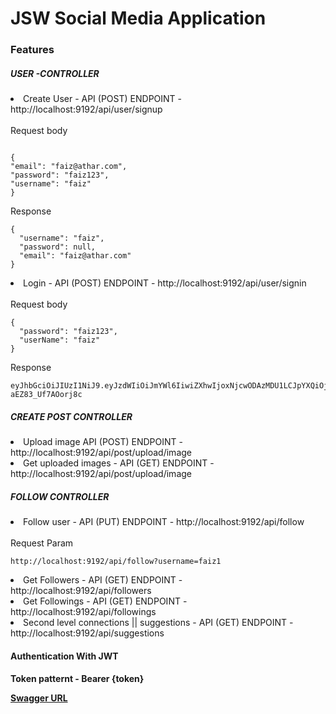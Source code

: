 <h1>JSW Social Media Application</h1>

<h3>Features</h3>

<h5>USER -CONTROLLER</h5>

<li>Create User  - API (POST) ENDPOINT - http://localhost:9192/api/user/signup</li>
<br>
Request body
<br>

```

{
"email": "faiz@athar.com",
"password": "faiz123",
"username": "faiz"
}

```
Response
```aidl
{
  "username": "faiz",
  "password": null,
  "email": "faiz@athar.com"
}
```

<li>Login - API (POST) ENDPOINT - http://localhost:9192/api/user/signin </li>
<br>
Request body
<br>

```aidl
{
  "password": "faiz123",
  "userName": "faiz"
}
```

Response

```aidl
eyJhbGciOiJIUzI1NiJ9.eyJzdWIiOiJmYWl6IiwiZXhwIjoxNjcwODAzMDU1LCJpYXQiOjE2NzA3NjcwNTV9.mCsIbFMnwCcg7ByiDvSWIVwxch-aEZ83_Uf7AOorj8c
```

<h5>CREATE POST CONTROLLER</h5>

<li>Upload image API (POST) ENDPOINT - http://localhost:9192/api/post/upload/image</li>
<li>Get uploaded images - API (GET) ENDPOINT - http://localhost:9192/api/post/upload/image</li>

<h5>FOLLOW CONTROLLER</h5>

<li>Follow user  - API (PUT) ENDPOINT - http://localhost:9192/api/follow</li>
<br>
Request Param
<br>

```aidl
http://localhost:9192/api/follow?username=faiz1
```


<li>Get Followers  - API (GET) ENDPOINT - http://localhost:9192/api/followers</li>
<li>Get Followings - API (GET) ENDPOINT - http://localhost:9192/api/followings</li>
<li>Second level connections || suggestions - API (GET) ENDPOINT - http://localhost:9192/api/suggestions</li>

<h4>Authentication With JWT<h4> Token patternt - Bearer {token}


<a href="http://localhost:9192/swagger-ui.html">Swagger URL</a>
